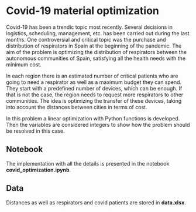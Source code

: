 # Covid-19 material optimization

Covid-19 has been a trendic topic most recently. Several decisions in logistics, scheduling, management, etc. has been carried out during the last months. One controversial and critical topic was the purchase and distribution of respirators in Spain at the beginning of the pandemic. The aim of the problem is optimizing the distribution of respirators between the autonomous communities of Spain, satisfying all the health needs with the minimum cost.

In each region there is an estimated number of critical patients who are going to need a respirator as well as a maximum budget they can spend. They start with a predefined number of devices, which can be enough. If that is not the case, the region needs to request more respirators to other communities. The idea is optimizing the transfer of these devices, taking into account the distances between cities in terms of cost.

In this problem a linear optimization with Python functions is developed. Then the variables are considered integers to show how the problem should be resolved in this case.

## Notebook

The implementation with all the details is presented in the notebook **covid_optimization.ipynb**.

## Data

Distances as well as respirators and covid patients are stored in **data.xlsx**.




